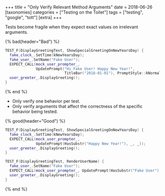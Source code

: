 +++
title = "Only Verify Relevant Method Arguments"
date = 2018-06-26
[taxonomies]
categories = ["Testing on the Toilet"]
tags = ["testing", "google", "tott"]
[extra]
+++

Tests become fragile when they expect exact values on irrelevant arguments.

{% bad(header="Bad") %}
```cpp
TEST_F(DisplayGreetingTest, ShowSpecialGreetingOnNewYearsDay) {
  fake_clock_.SetTime(kNewYearsDay);
  fake_user_.SetName("Fake User");
  EXPECT_CALL(mock_user_prompter_,
              UpdatePrompt("Hi Fake User! Happy New Year!",
                           TitleBar("2018-01-01"), PromptStyle::kNormal));
  user_greeter_.DisplayGreeting();
}
```
{% end %}

- Only verify one behavior per test.
- Only verify arguments that affect the correctness of the specific behavior being tested.

{% good(header="Good") %}
```cpp
TEST_F(DisplayGreetingTest, ShowSpecialGreetingOnNewYearsDay) {
  fake_clock_.SetTime(kNewYearsDay);
  EXPECT_CALL(mock_user_prompter_,
              UpdatePrompt(HasSubstr("Happy New Year!"), _, _));
  user_greeter_.DisplayGreeting();
}

TEST_F(DisplayGreetingTest, RenderUserName) {
  fake_user_.SetName("Fake User");
  EXPECT_CALL(mock_user_prompter_, UpdatePrompt(HasSubstr("Fake User"), _, _));
  user_greeter_.DisplayGreeting();
}
```
{% end %}
